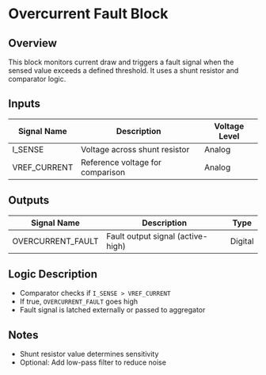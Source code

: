 # Overcurrent Fault Block

## Overview
This block monitors current draw and triggers a fault signal when the sensed value exceeds a defined threshold. It uses a shunt resistor and comparator logic.

## Inputs
| Signal Name     | Description                          | Voltage Level |
|----------------|--------------------------------------|---------------|
| I_SENSE         | Voltage across shunt resistor         | Analog        |
| VREF_CURRENT    | Reference voltage for comparison      | Analog        |

## Outputs
| Signal Name     | Description                          | Type          |
|----------------|--------------------------------------|---------------|
| OVERCURRENT_FAULT | Fault output signal (active-high)   | Digital       |

## Logic Description
- Comparator checks if `I_SENSE > VREF_CURRENT`
- If true, `OVERCURRENT_FAULT` goes high
- Fault signal is latched externally or passed to aggregator

## Notes
- Shunt resistor value determines sensitivity
- Optional: Add low-pass filter to reduce noise

